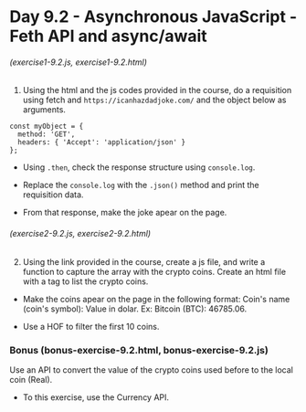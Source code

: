 # Day 9.2 - Asynchronous JavaScript - Feth API and async/await

###### (exercise1-9.2.js, exercise1-9.2.html)

1. Using the html and the js codes provided in the course, do a requisition using fetch and `https://icanhazdadjoke.com/` and the object below as arguments.

```
const myObject = {
  method: 'GET',
  headers: { 'Accept': 'application/json' }
};
```

* Using `.then`, check the response structure using `console.log`.

* Replace the `console.log` with the `.json()` method and print the requisition data.

* From that response, make the joke apear on the page.

###### (exercise2-9.2.js, exercise2-9.2.html)

2. Using the link provided in the course, create a js file, and write a function to capture the array with the crypto coins. Create an html file with a tag to list the crypto coins.

* Make the coins apear on the page in the following format: Coin's name (coin's symbol): Value in dolar. Ex: Bitcoin (BTC): 46785.06.

* Use a HOF to filter the first 10 coins.

### Bonus (bonus-exercise-9.2.html, bonus-exercise-9.2.js)

Use an API to convert the value of the crypto coins used before to the local coin (Real).

* To this exercise, use the Currency API.
